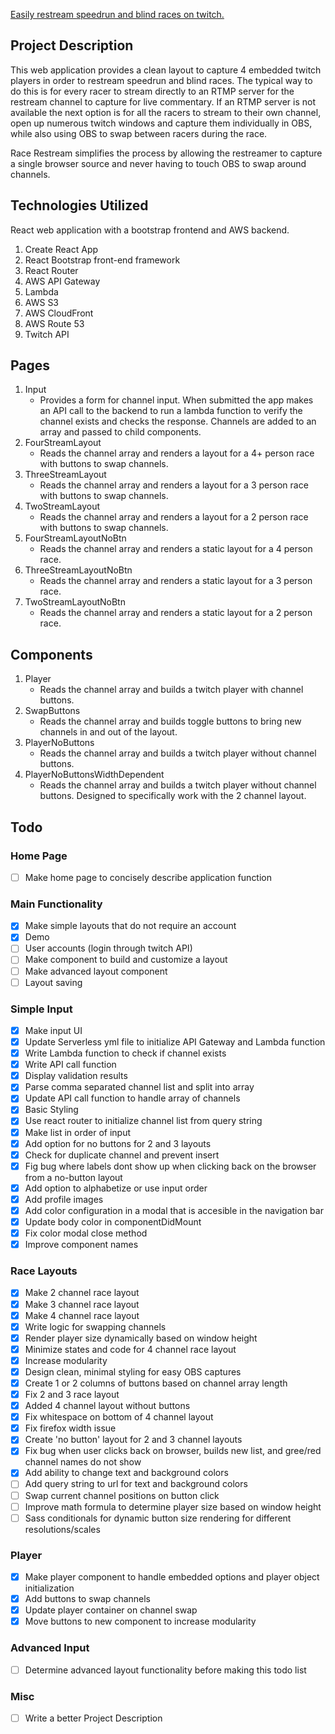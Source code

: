[Easily restream speedrun and blind races on twitch.](https://racerestream.com)

## Project Description

This web application provides a clean layout to capture 4 embedded twitch players in order to restream speedrun and blind races. The typical way to do this is for every racer to stream directly to an RTMP server for the restream channel to capture for live commentary. If an RTMP server is not available the next option is for all the racers to stream to their own channel, open up numerous twitch windows and capture them individually in OBS, while also using OBS to swap between racers during the race.

Race Restream simplifies the process by allowing the restreamer to capture a single browser source and never having to touch OBS to swap around channels.

## Technologies Utilized

React web application with a bootstrap frontend and AWS backend.

1. Create React App
2. React Bootstrap front-end framework
3. React Router
4. AWS API Gateway
5. Lambda
6. AWS S3
7. AWS CloudFront
8. AWS Route 53
9. Twitch API

## Pages

1. Input
   - Provides a form for channel input. When submitted the app makes an API call to the backend to run a lambda function to verify the channel exists and checks the response. Channels are added to an array and passed to child components.
2. FourStreamLayout
   - Reads the channel array and renders a layout for a 4+ person race with buttons to swap channels.
3. ThreeStreamLayout
   - Reads the channel array and renders a layout for a 3 person race with buttons to swap channels.
4. TwoStreamLayout
   - Reads the channel array and renders a layout for a 2 person race with buttons to swap channels.
5. FourStreamLayoutNoBtn
   - Reads the channel array and renders a static layout for a 4 person race.
6. ThreeStreamLayoutNoBtn
   - Reads the channel array and renders a static layout for a 3 person race.
7. TwoStreamLayoutNoBtn
   - Reads the channel array and renders a static layout for a 2 person race.

## Components

1. Player
   - Reads the channel array and builds a twitch player with channel buttons.
2. SwapButtons
   - Reads the channel array and builds toggle buttons to bring new channels in and out of the layout.
3. PlayerNoButtons
   - Reads the channel array and builds a twitch player without channel buttons.
4. PlayerNoButtonsWidthDependent
   - Reads the channel array and builds a twitch player without channel buttons. Designed to specifically work with the 2 channel layout.

## Todo

### Home Page

- [ ] Make home page to concisely describe application function

### Main Functionality

- [x] Make simple layouts that do not require an account
- [x] Demo
- [ ] User accounts (login through twitch API)
- [ ] Make component to build and customize a layout
- [ ] Make advanced layout component
- [ ] Layout saving

### Simple Input

- [x] Make input UI
- [x] Update Serverless yml file to initialize API Gateway and Lambda function
- [x] Write Lambda function to check if channel exists
- [x] Write API call function
- [x] Display validation results
- [x] Parse comma separated channel list and split into array
- [x] Update API call function to handle array of channels
- [x] Basic Styling
- [x] Use react router to initialize channel list from query string
- [x] Make list in order of input
- [x] Add option for no buttons for 2 and 3 layouts
- [x] Check for duplicate channel and prevent insert
- [x] Fig bug where labels dont show up when clicking back on the browser from a no-button layout
- [x] Add option to alphabetize or use input order
- [x] Add profile images
- [x] Add color configuration in a modal that is accesible in the navigation bar
- [x] Update body color in componentDidMount
- [x] Fix color modal close method
- [x] Improve component names

### Race Layouts

- [x] Make 2 channel race layout
- [x] Make 3 channel race layout
- [x] Make 4 channel race layout
- [x] Write logic for swapping channels
- [x] Render player size dynamically based on window height
- [x] Minimize states and code for 4 channel race layout
- [x] Increase modularity
- [x] Design clean, minimal styling for easy OBS captures
- [x] Create 1 or 2 columns of buttons based on channel array length
- [x] Fix 2 and 3 race layout
- [x] Added 4 channel layout without buttons
- [x] Fix whitespace on bottom of 4 channel layout
- [x] Fix firefox width issue
- [x] Create 'no button' layout for 2 and 3 channel layouts
- [x] Fix bug when user clicks back on browser, builds new list, and gree/red channel names do not show
- [x] Add ability to change text and background colors
- [ ] Add query string to url for text and background colors
- [ ] Swap current channel positions on button click
- [ ] Improve math formula to determine player size based on window height
- [ ] Sass conditionals for dynamic button size rendering for different resolutions/scales

### Player

- [x] Make player component to handle embedded options and player object initialization
- [x] Add buttons to swap channels
- [x] Update player container on channel swap
- [x] Move buttons to new component to increase modularity

### Advanced Input

- [ ] Determine advanced layout functionality before making this todo list

### Misc

- [ ] Write a better Project Description
